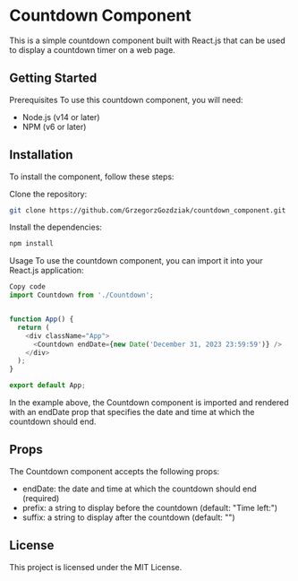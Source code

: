 # Countdown Component
This is a simple countdown component built with React.js that can be used to display a countdown timer on a web page.

## Getting Started
Prerequisites
To use this countdown component, you will need:

* Node.js (v14 or later)
* NPM (v6 or later)

## Installation
To install the component, follow these steps:

Clone the repository:
```bash
git clone https://github.com/GrzegorzGozdziak/countdown_component.git
```

Install the dependencies:
```bash
npm install
```

Usage
To use the countdown component, you can import it into your React.js application:

```javascript
Copy code
import Countdown from './Countdown';


function App() {
  return (
    <div className="App">
      <Countdown endDate={new Date('December 31, 2023 23:59:59')} />
    </div>
  );
}

export default App;
```

In the example above, the Countdown component is imported and rendered with an endDate prop that specifies the date and time at which the countdown should end.

## Props
The Countdown component accepts the following props:

* endDate: the date and time at which the countdown should end (required)
* prefix: a string to display before the countdown (default: "Time left:")
* suffix: a string to display after the countdown (default: "")

## License
This project is licensed under the MIT License.
